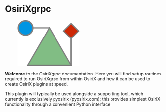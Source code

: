 # OsiriXgrpc	

<figure style="width: 200px;">
  <img src="assets/logo/logo.png" alt="Welcome to OsiriXgrpc!">
</figure>

__Welcome__ to the OsiriXgrpc documentation. Here you will find setup routines required to run OsiriXgrpc 
from within OsiriX and how it can be used to create OsiriX plugins at speed.

This plugin will typically be used alongside a supporting tool, which currently is exclusively pyosirix (pyosirix.com); 
this provides simplest OsiriX functionality through a convenient Python interface.

